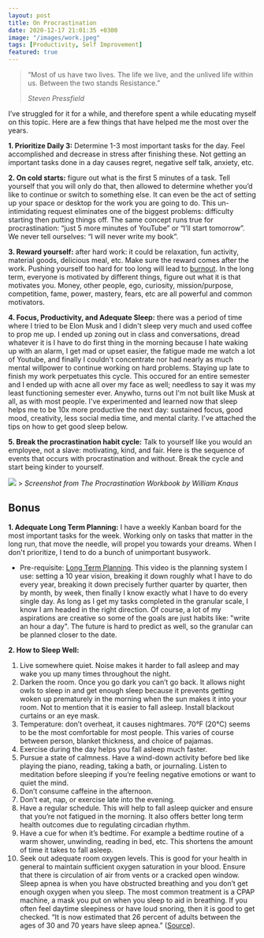 ```yaml
---
layout: post
title: On Procrastination
date: 2020-12-17 21:01:35 +0300
image: "/images/work.jpeg"
tags: [Productivity, Self Improvement]
featured: true
---
```


> “Most of us have two lives. The life we live, and the unlived life within us. Between the two stands Resistance.”
>
> <cite>Steven Pressfield</cite>

I’ve struggled for it for a while, and therefore spent a while educating myself on this topic. Here are a few things that have helped me the most over the years.

**1. Prioritize Daily 3:** Determine 1-3 most important tasks for the day. Feel accomplished and decrease in stress after finishing these. Not getting an important tasks done in a day causes regret, negative self talk, anxiety, etc.

**2. On cold starts:** figure out what is the first 5 minutes of a task. Tell yourself that you will only do that, then allowed to determine whether you’d like to continue or switch to something else. It can even be the act of setting up your space or desktop for the work you are going to do. This un-intimidating request eliminates one of the biggest problems: difficulty starting then putting things off. The same concept runs true for procrastination: “just 5 more minutes of YouTube” or “I’ll start tomorrow”. We never tell ourselves: “I will never write my book”.

**3. Reward yourself:** after hard work: it could be relaxation, fun activity, material goods, delicious meal, etc. Make sure the reward comes after the work. Pushing yourself too hard for too long will lead to [burnout](https://www.helpguide.org/articles/stress/burnout-prevention-and-recovery.htm). In the long term, everyone is motivated by different things, figure out what it is that motivates you. Money, other people, ego, curiosity, mission/purpose, competition, fame, power, mastery, fears, etc are all powerful and common motivators.

**4. Focus, Productivity, and Adequate Sleep:** there was a period of time where I tried to be Elon Musk and I didn't sleep very much and used coffee to prop me up. I ended up zoning out in class and conversations, dread whatever it is I have to do first thing in the morning because I hate waking up with an alarm, I get mad or upset easier, the fatigue made me watch a lot of Youtube, and finally I couldn't concentrate nor had nearly as much mental willpower to continue working on hard problems. Staying up late to finish my work perpetuates this cycle. This occured for an entire semester and I ended up with acne all over my face as well; needless to say it was my least functioning semester ever. Anywho, turns out I'm not built like Musk at all, as with most people. I've experimented and learned now that sleep helps me to be 10x more productive the next day: sustained focus, good mood, creativity, less social media time, and mental clarity. I've attached the tips on how to get good sleep below.

**5. Break the procrastination habit cycle:** Talk to yourself like you would an employee, not a slave: motivating, kind, and fair. Here is the sequence of events that occurs with procrastination and without. Break the cycle and start being kinder to yourself.

<img src="/../../images/do-it-now.png">
> <cite>Screenshot from The Procrastination Workbook by William Knaus</cite>

## Bonus

**1. Adequate Long Term Planning:** I have a weekly Kanban board for the most important tasks for the week. Working only on tasks that matter in the long run, that move the needle, will propel you towards your dreams. When I don't prioritize, I tend to do a bunch of unimportant busywork.

- Pre-requisite: [Long Term Planning](https://www.youtube.com/watch?v=5paYI2nCarc). This video is the planning system I use: setting a 10 year vision, breaking it down roughly what I have to do every year, breaking it down precisely further quarter by quarter, then by month, by week, then finally I know exactly what I have to do every single day. As long as I get my tasks completed in the granular scale, I know I am headed in the right direction. Of course, a lot of my aspirations are creative so some of the goals are just habits like: "write an hour a day". The future is hard to predict as well, so the granular can be planned closer to the date.

**2. How to Sleep Well:**

1. Live somewhere quiet. Noise makes it harder to fall asleep and may wake you up many times throughout the night.
2. Darken the room. Once you go dark you can’t go back. It allows night owls to sleep in and get enough sleep because it prevents getting woken up prematurely in the morning when the sun makes it into your room. Not to mention that it is easier to fall asleep. Install blackout curtains or an eye mask.
3. Temperature: don’t overheat, it causes nightmares. 70°F (20°C) seems to be the most comfortable for most people. This varies of course between person, blanket thickness, and choice of pajamas.
4. Exercise during the day helps you fall asleep much faster.
5. Pursue a state of calmness. Have a wind-down activity before bed like playing the piano, reading, taking a bath, or journaling. Listen to meditation before sleeping if you’re feeling negative emotions or want to quiet the mind.
6. Don’t consume caffeine in the afternoon.
7. Don’t eat, nap, or exercise late into the evening.
8. Have a regular schedule. This will help to fall asleep quicker and ensure that you’re not fatigued in the morning. It also offers better long term health outcomes due to regulating circadian rhythm.
9. Have a cue for when it’s bedtime. For example a bedtime routine of a warm shower, unwinding, reading in bed, etc. This shortens the amount of time it takes to fall asleep.
10. Seek out adequate room oxygen levels. This is good for your health in general to maintain sufficient oxygen saturation in your blood. Ensure that there is circulation of air from vents or a cracked open window. Sleep apnea is when you have obstructed breathing and you don’t get enough oxygen when you sleep. The most common treatment is a CPAP machine, a mask you put on when you sleep to aid in breathing. If you often feel daytime sleepiness or have loud snoring, then it is good to get checked. “It is now estimated that 26 percent of adults between the ages of 30 and 70 years have sleep apnea.”
    ([Source](https://aasm.org/rising-prevalence-of-sleep-apnea-in-u-s-threatens-public-health/#:~:text=It%20is%20now%20estimated%20that,70%20years%20have%20sleep%20apnea.)).
